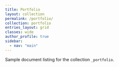 ```yaml
---
title: Portfolio
layout: collection
permalink: /portfolio/
collection: portfolio
entries_layout: grid
classes: wide
author_profile: true
sidebar: 
  - nav: "main" 
---
```


Sample document listing for the collection `_portfolio`.
